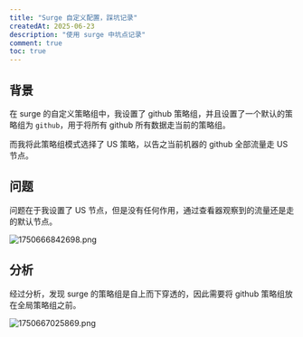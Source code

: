 ```yaml
---
title: "Surge 自定义配置，踩坑记录"
createdAt: 2025-06-23
description: "使用 surge 中坑点记录"
comment: true
toc: true
---
```


## 背景

在 surge 的自定义策略组中，我设置了 github 策略组，并且设置了一个默认的策略组为 `github`，用于将所有 github 所有数据走当前的策略组。

而我将此策略组模式选择了 US 策略，以告之当前机器的 github 全部流量走 US 节点。

## 问题

问题在于我设置了 US 节点，但是没有任何作用，通过查看器观察到的流量还是走的默认节点。

![1750666842698.png](https://home.matrixpunk.com:9800/i/2025/06/23/68590e5dd8279.png)

## 分析

经过分析，发现 surge 的策略组是自上而下穿透的，因此需要将 github 策略组放在全局策略组之前。

![1750667025869.png](https://home.matrixpunk.com:9800/i/2025/06/23/68590f20b3419.png)
